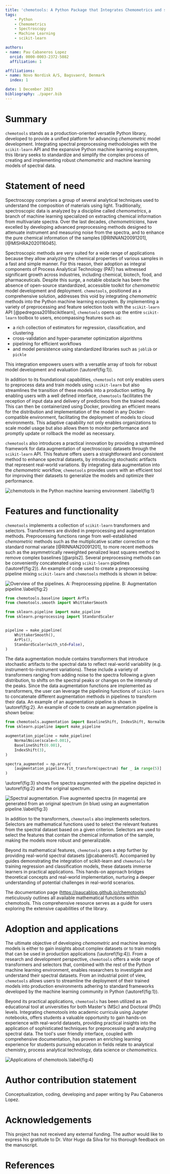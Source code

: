 ```yaml
---
title: 'chemotools: A Python Package that Integrates Chemometrics and scikit-learn'
tags:
    - Python
    - Chemometrics
    - Spectroscopy
    - Machine Learning
    - scikit-learn

authors:
- name: Pau Cabaneros Lopez
  orcid: 0000-0003-2372-5082
  affiliation: 1

affiliations:
- name: Novo Nordisk A/S, Bagsvaerd, Denmark
  index: 1

date: 1 December 2023
bibliography: ./paper.bib
---
```



# Summary

```chemotools``` stands as a production-oriented versatile Python library, developed to provide a unified platform for advancing *chemometric* model development. Integrating spectral preprocessing methodologies with the ```scikit-learn``` API and the expansive Python machine learning ecosystem, this library seeks to standardize and simplify the complex process of creating and implementing robust *chemometric* and machine learning models of spectral data. 

# Statement of need

Spectroscopy comprises a group of several analytical techniques used to understand the composition of materials using light. Traditionally, spectroscopic data is analyzed by a discipline called *chemometrics*, a branch of machine learning specialized on extracting chemical information from multivariate spectra. Over the last decades, *chemometricians*, have excelled by developing advanced preprocessing methods designed to attenuate instrument and measuring noise from the spectra, and to enhance the pure chemical information of the samples [@RINNAN20091201], [@MISHRA2020116045]. 

Spectroscopic methods are very suited for a wide range of applications because they allow analyzing the chemical properties of various samples in a fast and simple manner. For this reason, their adoption as integral components of Process Analytical Technology (PAT) has witnessed significant growth across industries, including chemical, biotech, food, and pharmaceuticals. Despite this surge, a notable obstacle has been the absence of open-source standardized, accessible toolkit for *chemometric* model development and deployment. ```chemotools```, positioned as a comprehensive solution, addresses this void by integrating *chemometric* methods into the Python machine learning ecosystem. By implementing a variety of preprocessing and feature selection tools with the ```scikit-learn``` API [@pedregosa2018scikitlearn], ```chemotools``` opens up the entire ```scikit-learn``` toolbox to users, encompassing features such as:

- a rich collection of estimators for regression, classification, and clustering
- cross-validation and hyper-parameter optimization algorithms
- pipelining for efficient workflows
- and model persistence using standardized libraries such as ```joblib``` or ```pickle```

This integration empowers users with a versatile array of tools for robust model development and evaluation (\autoref{fig:1}).

In addition to its foundational capabilities, ```chemotools``` not only enables users to preprocess data and train models using ```scikit-learn``` but also streamlines the transition of these models into a production setting. By enabling users with a well defined interface, ```chemotools``` facilitates the reception of input data and delivery of predictions from the trained model. This can then be containerized using Docker, providing an efficient means for the distribution and implementation of the model in any Docker-compatible environment, facilitating the deployment of models to cloud environments. This adaptive capability not only enables organizations to scale model usage but also allows them to monitor performance and promptly update or rollback the model as necessary.

```chemotools``` also introduces a practical innovation by providing a streamlined framework for data augmentation of spectroscopic datasets through the ```scikit-learn``` API. This feature offers users a straightforward and consistent method to enhance spectral datasets, by introducing stochastic artifacts that represent real-world variations. By integrating data augmentation into the *chemometric* workflow, ```chemotools``` provides users with an efficient tool for improving their datasets to generalize the models and optimize their performance. 


![chemotools in the Python machine learning environment .\label{fig:1}](../assets/images/overview_2.png)


# Features and functionality

```chemotools``` implements a collection of ```scikit-learn``` transformers and selectors. Transformers are divided in preprocessing and augmentation methods. Preprocessing functions range from well-established *chemometric* methods such as the multiplicative scatter correction or the standard normal variate [@RINNAN20091201], to more recent methods such as the asymmetrically reweighted penalized least squares method to remove complex baselines [@arpls2]. Several preprocessing methods can be conveniently concatenated using ```scikit-learn``` pipelines (\autoref{fig:2}). An example of code used to create a preprocessing pipeline mixing ```scikit-learn``` and ```chemotools``` methods is shown in below:

![Overview of the pipelines. A: Preprocessing pipeline. B: Augmentation pipeline.\label{fig:2}](../assets/images/pipelines.png)


```python
from chemotools.baseline import ArPls
from chemotools.smooth import WhittakerSmooth

from sklearn.pipeline import make_pipeline
from sklearn.preprocessing import StandardScaler


pipeline = make_pipeline(
    WhittakerSmooth(),
    ArPls(),
    StandardScaler(with_std=False),
)
```

The data augmentation module contains transformers that introduce stochastic artifacts to the spectral data to reflect real-world variability (e.g. instrument-to-instrument variations). These include a variety of transformers ranging from adding noise to the spectra following a given distribution, to shifts on the spectral peaks or changes on the intensity of the peaks. Since the data augmentation functions are implemented as transformers, the user can leverage the pipelining functions of ```scikit-learn``` to concatenate different augmentation methods in pipelines to transform their data. An example of an augmentation pipeline is shown in \autoref{fig:2}. An example of code to create an augmentation pipeline is shown below: 


```python
from chemotools.augmentation import BaselineShift, IndexShift, NormalNoise
from sklearn.pipeline import make_pipeline

augmentation_pipeline = make_pipeline(
    NormalNoise(scale=0.001),
    BaselineShift(0.001),
    IndexShift(3),
)

spectra_augmented = np.array(
    [augmentation_pipeline.fit_transform(spectrum) for _ in range(5)]
)
```

\autoref{fig:3} shows five spectra augmented with the pipeline depicted in \autoref{fig:2} and the original spectrum.

![Spectral augmentation. Five augmented spectra (in magenta) are generated from an original spectrum (in blue) using an augmentation pipeline.\label{fig:3}](../assets/images/augmentation_pipeline.svg)

In addition to the transformers, ```chemotools``` also implements selectors. Selectors are mathematical functions used to select the relevant features from the spectral dataset based on a given criterion. Selectors are used to select the features that contain the chemical information of the sample, making the models more robust and generalizable.

Beyond its mathematical features, ```chemotools``` goes a step further by providing real-world spectral datasets [@cabaneros1]. Accompanied by guides demonstrating the integration of scikit-learn and ```chemotools``` for training regression and classification models, these datasets immerse learners in practical applications. This hands-on approach bridges theoretical concepts and real-world implementation, nurturing a deeper understanding of potential challenges in real-world scenarios.

The documentation page (https://paucablop.github.io/chemotools/) meticulously outlines all available mathematical functions within chemotools. This comprehensive resource serves as a guide for users exploring the extensive capabilities of the library.

# Adoption and applications

The ultimate objective of developing *chemometric* and machine learning models is either to gain insights about complex datasets or to train models that can be used in production applications (\autoref{fig:4}). From a research and development perspective, ```chemotools``` offers a wide range of transformers and selectors that, combined with the rest of the Python machine learning environment, enables researchers to investigate and understand their spectral datasets. From an industrial point of view, ```chemotools``` allows users to streamline the deployment of their trained models into production environments adhering to standard frameworks developed by the machine learning community in Python (\autoref{fig:1}).  

Beyond its practical applications, ```chemotools``` has been utilized as an educational tool at universities for both Master's (MSc) and Doctoral (PhD) levels. Integrating chemotools into academic curricula using Jupyter notebooks, offers students a valuable opportunity to gain hands-on experience with real-world datasets, providing practical insights into the application of sophisticated techniques for preprocessing and analyzing spectral data. The tool's user friendly interface, coupled with comprehensive documentation, has proven an enriching learning experience for students pursuing education in fields relate to analytical chemistry, process analytical technology, data science or *chemometrics*.

![Applications of ```chemotools```.\label{fig:4}](../assets/images/applications.png)

# Author contribution statement

Conceptualization, coding, developing and paper writing by Pau Cabaneros Lopez.

# Acknowledgements

This project has not received any external funding. The author would like to express his gratitude to Dr. Vitor Hugo da Silva for his thorough feedback on the manuscript.

# References



